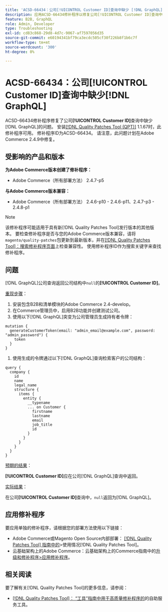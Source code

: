 ```yaml
---
title: 'ACSD-66434：公司[!UICONTROL Customer ID]查询中缺少 [!DNL GraphQL] '
description: 应用ACSD-66434修补程序以修复公司[!UICONTROL Customer ID]查询中缺少 [!DNL GraphQL] 的Adobe Commerce问题。
feature: B2B, GraphQL
role: Admin, Developer
type: Troubleshooting
exl-id: cd83c868-29d8-4d7c-9067-af7597056d35
source-git-commit: e60194341bf79ca3ecdc505cf30f226b8f1b6c7f
workflow-type: tm+mt
source-wordcount: '300'
ht-degree: 0%

---
```


# ACSD-66434：公司[!UICONTROL Customer ID]查询中缺少[!DNL GraphQL]

ACSD-66434修补程序修复了公司&#x200B;**[!UICONTROL Customer ID]**&#x200B;查询中缺少[!DNL GraphQL]的问题。 安装[[!DNL Quality Patches Tool (QPT)]](/help/tools/quality-patches-tool/quality-patches-tool-to-self-serve-quality-patches.md) 1.1.67时，此修补程序可用。 修补程序ID为ACSD-66434。 请注意，此问题计划在Adobe Commerce 2.4.9中修复。

## 受影响的产品和版本

**为Adobe Commerce版本创建了修补程序：**

* Adobe Commerce（所有部署方法） 2.4.7-p5

**与Adobe Commerce版本兼容：**

* Adobe Commerce（所有部署方法） 2.4.6-p10 - 2.4.6-p11、2.4.7-p3 - 2.4.8-p1

>[!NOTE]
>
>该修补程序可能适用于具有新[!DNL Quality Patches Tool]发行版本的其他版本。 要检查修补程序是否与您的Adobe Commerce版本兼容，请将`magento/quality-patches`包更新到最新版本，并在[[!DNL Quality Patches Tool]：搜索修补程序页面](https://experienceleague.adobe.com/tools/commerce-quality-patches/index.html)上检查兼容性。 使用修补程序ID作为搜索关键字来查找修补程序。

## 问题

[!DNL GraphQL]公司查询返回公司结构中`null`的&#x200B;**[!UICONTROL Customer ID]**。

<u>重现步骤</u>：

1. 安装包含B2B和清单模块的Adobe Commerce 2.4-develop。
1. 在Commerce管理员中，启用B2B功能并创建测试公司。
1. 使用以下[!DNL GraphQL]突变为公司管理员生成持有者令牌：

```
mutation {
  generateCustomerToken(email: "admin_email@example.com", password: "admin_password") {
    token
  }
}
```

1. 使用生成的令牌通过以下[!DNL GraphQL]查询检索客户的公司结构：

```
query {
  company {
    id
    name
    legal_name
    structure {
      items {
        entity {
          __typename
          ... on Customer {
            firstname
            lastname
            email
            job_title
            id
          }
        }
      }
    }
  }
}
```

<u>预期的结果</u>：

**[!UICONTROL Customer ID]**&#x200B;应在公司[!DNL GraphQL]查询中返回。

<u>实际结果</u>：

在公司&#x200B;**[!UICONTROL Customer ID]**&#x200B;查询中，`null`返回为[!DNL GraphQL]。

## 应用修补程序

要应用单独的修补程序，请根据您的部署方法使用以下链接：

* Adobe Commerce或Magento Open Source内部部署： [[!DNL Quality Patches Tool] 指南中的](/help/tools/quality-patches-tool/usage.md)>使用情况[!DNL Quality Patches Tool]。
* 云基础架构上的Adobe Commerce：云基础架构上的Commerce指南中的[升级和修补程序>应用修补程序](https://experienceleague.adobe.com/docs/commerce-cloud-service/user-guide/develop/upgrade/apply-patches.html)。

## 相关阅读

要了解有关[!DNL Quality Patches Tool]的更多信息，请参阅：

* [[!DNL Quality Patches Tool]： “工具”指南中用于高质量修补程序的](/help/tools/quality-patches-tool/quality-patches-tool-to-self-serve-quality-patches.md)的自助服务工具。
